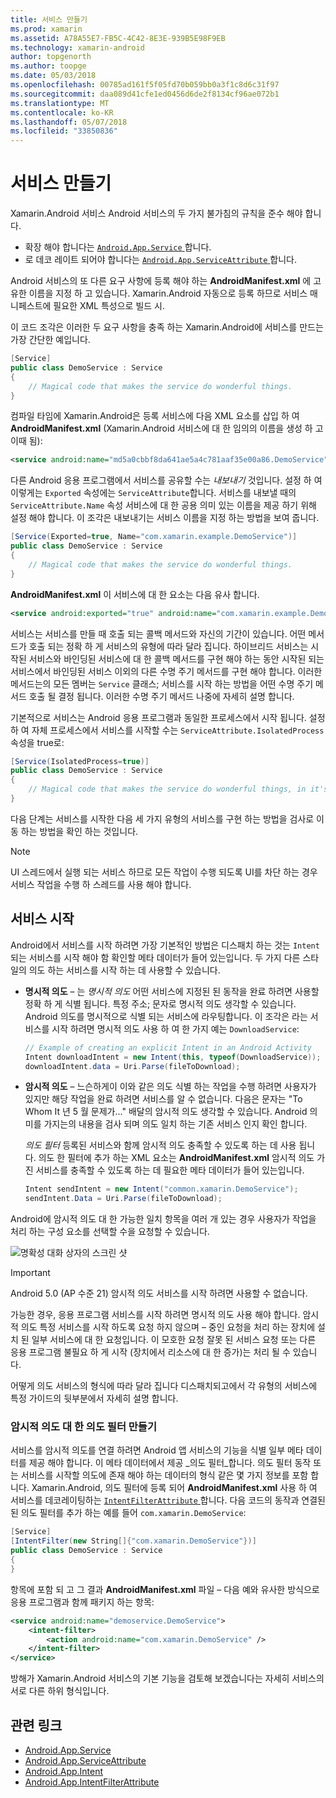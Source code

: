 ```yaml
---
title: 서비스 만들기
ms.prod: xamarin
ms.assetid: A78A55E7-FB5C-4C42-8E3E-939B5E98F9EB
ms.technology: xamarin-android
author: topgenorth
ms.author: toopge
ms.date: 05/03/2018
ms.openlocfilehash: 00785ad161f5f05fd70b059bb0a3f1c8d6c31f97
ms.sourcegitcommit: daa089d41cfe1ed0456d6de2f8134cf96ae072b1
ms.translationtype: MT
ms.contentlocale: ko-KR
ms.lasthandoff: 05/07/2018
ms.locfileid: "33850836"
---
```

# <a name="creating-a-service"></a>서비스 만들기

Xamarin.Android 서비스 Android 서비스의 두 가지 불가침의 규칙을 준수 해야 합니다.

* 확장 해야 합니다는 [ `Android.App.Service` ](https://developer.xamarin.com/api/type/Android.App.Service/)합니다.
* 로 데코 레이트 되어야 합니다는 [ `Android.App.ServiceAttribute` ](https://developer.xamarin.com/api/type/Android.App.ServiceAttribute/)합니다.

Android 서비스의 또 다른 요구 사항에 등록 해야 하는 **AndroidManifest.xml** 에 고유한 이름을 지정 하 고 있습니다. Xamarin.Android 자동으로 등록 하므로 서비스 매니페스트에 필요한 XML 특성으로 빌드 시.

이 코드 조각은 이러한 두 요구 사항을 충족 하는 Xamarin.Android에 서비스를 만드는 가장 간단한 예입니다.  

```csharp
[Service]
public class DemoService : Service
{
    // Magical code that makes the service do wonderful things.
}
```

컴파일 타임에 Xamarin.Android은 등록 서비스에 다음 XML 요소를 삽입 하 여 **AndroidManifest.xml** (Xamarin.Android 서비스에 대 한 임의의 이름을 생성 하 고 이때 됨):

```xml
<service android:name="md5a0cbbf8da641ae5a4c781aaf35e00a86.DemoService" />
```

다른 Android 응용 프로그램에서 서비스를 공유할 수는 _내보내기_ 것입니다. 설정 하 여 이렇게는 `Exported` 속성에는 `ServiceAttribute`합니다. 서비스를 내보낼 때의 `ServiceAttribute.Name` 속성 서비스에 대 한 공용 의미 있는 이름을 제공 하기 위해 설정 해야 합니다. 이 조각은 내보내기는 서비스 이름을 지정 하는 방법을 보여 줍니다.

```csharp
[Service(Exported=true, Name="com.xamarin.example.DemoService")]
public class DemoService : Service
{
    // Magical code that makes the service do wonderful things.
}
```

**AndroidManifest.xml** 이 서비스에 대 한 요소는 다음 유사 합니다.

```xml
<service android:exported="true" android:name="com.xamarin.example.DemoService" />
```

서비스는 서비스를 만들 때 호출 되는 콜백 메서드와 자신의 기간이 있습니다. 어떤 메서드가 호출 되는 정확 하 게 서비스의 유형에 따라 달라 집니다. 하이브리드 서비스는 시작된 서비스와 바인딩된 서비스에 대 한 콜백 메서드를 구현 해야 하는 동안 시작된 되는 서비스에서 바인딩된 서비스 이외의 다른 수명 주기 메서드를 구현 해야 합니다. 이러한 메서드는의 모든 멤버는 `Service` 클래스; 서비스를 시작 하는 방법을 어떤 수명 주기 메서드 호출 될 결정 됩니다. 이러한 수명 주기 메서드 나중에 자세히 설명 합니다.

기본적으로 서비스는 Android 응용 프로그램과 동일한 프로세스에서 시작 됩니다. 설정 하 여 자체 프로세스에서 서비스를 시작할 수는 `ServiceAttribute.IsolatedProcess` 속성을 true로:

```csharp
[Service(IsolatedProcess=true)]
public class DemoService : Service
{
    // Magical code that makes the service do wonderful things, in it's own process!
}
```

다음 단계는 서비스를 시작한 다음 세 가지 유형의 서비스를 구현 하는 방법을 검사로 이동 하는 방법을 확인 하는 것입니다.

> [!NOTE]
> UI 스레드에서 실행 되는 서비스 하므로 모든 작업이 수행 되도록 UI를 차단 하는 경우 서비스 작업을 수행 하 스레드를 사용 해야 합니다.

## <a name="starting-a-service"></a>서비스 시작

Android에서 서비스를 시작 하려면 가장 기본적인 방법은 디스패치 하는 것는 `Intent` 되는 서비스를 시작 해야 함 확인할 메타 데이터가 들어 있는입니다. 두 가지 다른 스타일의 의도 하는 서비스를 시작 하는 데 사용할 수 있습니다.

-   **명시적 의도** &ndash; 는 _명시적 의도_ 어떤 서비스에 지정된 된 동작을 완료 하려면 사용할 정확 하 게 식별 됩니다. 특정 주소; 문자로 명시적 의도 생각할 수 있습니다. Android 의도를 명시적으로 식별 되는 서비스에 라우팅합니다. 이 조각은 라는 서비스를 시작 하려면 명시적 의도 사용 하 여 한 가지 예는 `DownloadService`:

    ```csharp
    // Example of creating an explicit Intent in an Android Activity
    Intent downloadIntent = new Intent(this, typeof(DownloadService));
    downloadIntent.data = Uri.Parse(fileToDownload);
    ```

-   **암시적 의도** &ndash; 느슨하게이 이와 같은 의도 식별 하는 작업을 수행 하려면 사용자가 있지만 해당 작업을 완료 하려면 서비스를 알 수 없습니다. 다음은 문자는 "To Whom It 년 5 월 문제가..." 배달의 암시적 의도 생각할 수 있습니다.
    Android 의미를 가지는의 내용을 검사 되며 의도 일치 하는 기존 서비스 인지 확인 합니다.

    _의도 필터_ 등록된 서비스와 함께 암시적 의도 충족할 수 있도록 하는 데 사용 됩니다. 의도 한 필터에 추가 하는 XML 요소는 **AndroidManifest.xml** 암시적 의도 가진 서비스를 충족할 수 있도록 하는 데 필요한 메타 데이터가 들어 있는입니다.

    ```csharp
    Intent sendIntent = new Intent("common.xamarin.DemoService");
    sendIntent.Data = Uri.Parse(fileToDownload);
    ```

Android에 암시적 의도 대 한 가능한 일치 항목을 여러 개 있는 경우 사용자가 작업을 처리 하는 구성 요소를 선택할 수을 요청할 수 있습니다.

![명확성 대화 상자의 스크린 샷](images/creating-a-service-01.png "명확성 대화 상자의 스크린 샷")

> [!IMPORTANT]
> Android 5.0 (AP 수준 21) 암시적 의도 서비스를 시작 하려면 사용할 수 없습니다.

가능한 경우, 응용 프로그램 서비스를 시작 하려면 명시적 의도 사용 해야 합니다. 암시적 의도 특정 서비스를 시작 하도록 요청 하지 않으며 &ndash; 중인 요청을 처리 하는 장치에 설치 된 일부 서비스에 대 한 요청입니다. 이 모호한 요청 잘못 된 서비스 요청 또는 다른 응용 프로그램 불필요 하 게 시작 (장치에서 리소스에 대 한 증가)는 처리 될 수 있습니다.

어떻게 의도 서비스의 형식에 따라 달라 집니다 디스패치되고에서 각 유형의 서비스에 특정 가이드의 뒷부분에서 자세히 설명 합니다.


### <a name="creating-an-intent-filter-for-implicit-intents"></a>암시적 의도 대 한 의도 필터 만들기

서비스를 암시적 의도를 연결 하려면 Android 앱 서비스의 기능을 식별 일부 메타 데이터를 제공 해야 합니다. 이 메타 데이터에서 제공 _의도 필터_합니다. 의도 필터 동작 또는 서비스를 시작할 의도에 존재 해야 하는 데이터의 형식 같은 몇 가지 정보를 포함 합니다. Xamarin.Android, 의도 필터에 등록 되어 **AndroidManifest.xml** 사용 하 여 서비스를 데코레이팅하는 [ `IntentFilterAttribute` ](https://developer.xamarin.com/api/type/Android.App.IntentFilterAttribute/)합니다. 다음 코드의 동작과 연결된 된 의도 필터를 추가 하는 예를 들어 `com.xamarin.DemoService`:

```csharp
[Service]
[IntentFilter(new String[]{"com.xamarin.DemoService"})]
public class DemoService : Service
{
}
```

항목에 포함 되 고 그 결과 **AndroidManifest.xml** 파일 &ndash; 다음 예와 유사한 방식으로 응용 프로그램과 함께 패키지 하는 항목:

```xml
<service android:name="demoservice.DemoService">
    <intent-filter>
        <action android:name="com.xamarin.DemoService" />
    </intent-filter>
</service>
```

방해가 Xamarin.Android 서비스의 기본 기능을 검토해 보겠습니다는 자세히 서비스의 서로 다른 하위 형식입니다.


## <a name="related-links"></a>관련 링크

- [Android.App.Service](https://developer.xamarin.com/api/type/Android.App.Service/)
- [Android.App.ServiceAttribute](https://developer.xamarin.com/api/type/Android.App.ServiceAttribute/)
- [Android.App.Intent](https://developer.xamarin.com/api/type/Android.Content.Intent/)
- [Android.App.IntentFilterAttribute](https://developer.xamarin.com/api/type/Android.App.IntentFilterAttribute/)
